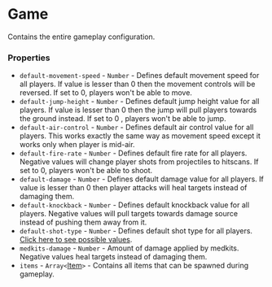 # Game
Contains the entire gameplay configuration.

### Properties
- `default-movement-speed` - `Number` - Defines default movement speed for all players. If value is lesser than 0 then the movement controls will be reversed. If set to 0, players won't be able to move.
- `default-jump-height` - `Number` - Defines default jump height value for all players. If value is lesser than 0 then the jump will pull players towards the ground instead. If set to 0 , players won't be able to jump.
- `default-air-control` - `Number` - Defines default air control value for all players. This works exactly the same way as movement speed except it works only when player is mid-air.
- `default-fire-rate` - `Number` - Defines default fire rate for all players. Negative values will change player shots from projectiles to hitscans. If set to 0, players won't be able to shoot.
- `default-damage` - `Number` - Defines default damage value for all players. If value is lesser than 0 then player attacks will heal targets instead of damaging them.
- `default-knockback` - `Number` - Defines default knockback value for all players. Negative values will pull targets towards damage source instead of pushing them away from it.
- `default-shot-type` - `Number` - Defines default shot type for all players. [Click here to see possible values](../Values/ShotTypes.md).
- `medkits-damage` - `Number` - Amount of damage applied by medkits. Negative values heal targets instead of damaging them.
- `items` - `Array<`[Item](Item.md)`>` - Contains all items that can be spawned during gameplay.
